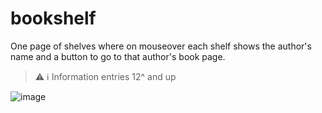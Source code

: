 # bookshelf
One page of shelves where on mouseover  each shelf shows the author's name and a button to go to that author's book page.
> ⚠️ ℹ️ Information
> entries 12^ and up


![image](https://user-images.githubusercontent.com/46887782/189481919-f72f1839-b3ca-4d84-ab15-d1c4a970d103.png)
